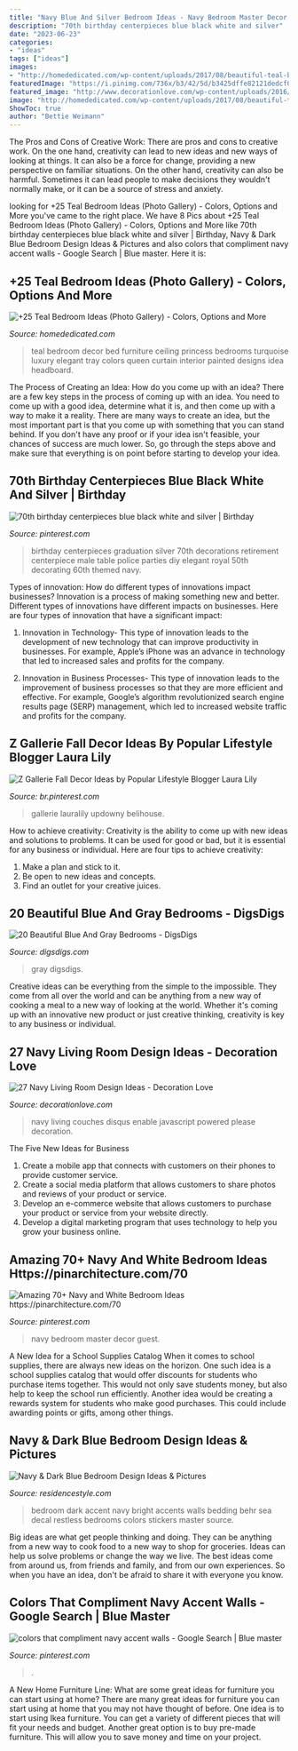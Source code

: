 ```yaml
---
title: "Navy Blue And Silver Bedroom Ideas - Navy Bedroom Master Decor Guest"
description: "70th birthday centerpieces blue black white and silver"
date: "2023-06-23"
categories:
- "ideas"
tags: ["ideas"]
images:
- "http://homededicated.com/wp-content/uploads/2017/08/beautiful-teal-bedroom-with-princess-bed-curtain-and-tray-ceiling.jpg"
featuredImage: "https://i.pinimg.com/736x/b3/42/5d/b3425dffe82121dedcf087947f0f1544.jpg"
featured_image: "http://www.decorationlove.com/wp-content/uploads/2016/09/Navy-Blue-Couches-Living-Room.jpg"
image: "http://homededicated.com/wp-content/uploads/2017/08/beautiful-teal-bedroom-with-princess-bed-curtain-and-tray-ceiling.jpg"
ShowToc: true
author: "Bettie Weimann"
---
```



The Pros and Cons of Creative Work:
There are pros and cons to creative work. On the one hand, creativity can lead to new ideas and new ways of looking at things. It can also be a force for change, providing a new perspective on familiar situations. On the other hand, creativity can also be harmful. Sometimes it can lead people to make decisions they wouldn't normally make, or it can be a source of stress and anxiety.

	

		
looking for +25 Teal Bedroom Ideas (Photo Gallery) - Colors, Options and More you've came to the right place. We have 8 Pics about +25 Teal Bedroom Ideas (Photo Gallery) - Colors, Options and More like 70th birthday centerpieces blue black white and silver | Birthday, Navy &amp; Dark Blue Bedroom Design Ideas &amp; Pictures and also colors that compliment navy accent walls - Google Search | Blue master. Here it is:
		
    
## +25 Teal Bedroom Ideas (Photo Gallery) - Colors, Options And More

<img loading=lazy src="http://homededicated.com/wp-content/uploads/2017/08/beautiful-teal-bedroom-with-princess-bed-curtain-and-tray-ceiling.jpg" onerror="this.onerror=null;this.src='https://tse3.mm.bing.net/th?id=OIP.6J3w7HK_K3KL_FxbcsFb1gHaEs&amp;pid=15.1';" alt="+25 Teal Bedroom Ideas (Photo Gallery) - Colors, Options and More">

_Source: homededicated.com_

>teal bedroom decor bed furniture ceiling princess bedrooms turquoise luxury elegant tray colors queen curtain interior painted designs idea headboard. 

	

The Process of Creating an Idea: How do you come up with an idea?
There are a few key steps in the process of coming up with an idea. You need to come up with a good idea, determine what it is, and then come up with a way to make it a reality. There are many ways to create an idea, but the most important part is that you come up with something that you can stand behind. If you don't have any proof or if your idea isn't feasible, your chances of success are much lower. So, go through the steps above and make sure that everything is on point before starting to develop your idea.

    
## 70th Birthday Centerpieces Blue Black White And Silver | Birthday

<img loading=lazy src="https://i.pinimg.com/736x/d3/54/02/d3540257d90010b0b0df3c0a546154f6--th-birthday-diy-birthday-centerpieces.jpg" onerror="this.onerror=null;this.src='https://tse3.mm.bing.net/th?id=OIP.7qPXWhv1HZ2-Mnq9-X7SxAHaJ3&amp;pid=15.1';" alt="70th birthday centerpieces blue black white and silver | Birthday">

_Source: pinterest.com_

>birthday centerpieces graduation silver 70th decorations retirement centerpiece male table police parties diy elegant royal 50th decorating 60th themed navy. 

	

Types of innovation: How do different types of innovations impact businesses?
Innovation is a process of making something new and better. Different types of innovations have different impacts on businesses. Here are four types of innovation that have a significant impact:
1. Innovation in Technology- This type of innovation leads to the development of new technology that can improve productivity in businesses. For example, Apple’s iPhone was an advance in technology that led to increased sales and profits for the company.

2. Innovation in Business Processes- This type of innovation leads to the improvement of business processes so that they are more efficient and effective. For example, Google’s algorithm revolutionized search engine results page (SERP) management, which led to increased website traffic and profits for the company.


    
## Z Gallerie Fall Decor Ideas By Popular Lifestyle Blogger Laura Lily

<img loading=lazy src="https://i.pinimg.com/736x/fd/a5/ab/fda5abd01d35b5610b1962cec77e1b81.jpg" onerror="this.onerror=null;this.src='https://tse1.mm.bing.net/th?id=OIP.CKhDp4JxQIv2DDsJUlG1rwHaLH&amp;pid=15.1';" alt="Z Gallerie Fall Decor Ideas by Popular Lifestyle Blogger Laura Lily">

_Source: br.pinterest.com_

>gallerie lauralily updowny belihouse. 

	

How to achieve creativity:
Creativity is the ability to come up with new ideas and solutions to problems. It can be used for good or bad, but it is essential for any business or individual. Here are four tips to achieve creativity:
1. Make a plan and stick to it.
2. Be open to new ideas and concepts.
3. Find an outlet for your creative juices.

    
## 20 Beautiful Blue And Gray Bedrooms - DigsDigs

<img loading=lazy src="https://www.digsdigs.com/photos/beautiful-blue-and-gray-bedrooms-20.jpg" onerror="this.onerror=null;this.src='https://tse3.mm.bing.net/th?id=OIP.VcGnTySEZ_t47X-2rklzrgHaE7&amp;pid=15.1';" alt="20 Beautiful Blue And Gray Bedrooms - DigsDigs">

_Source: digsdigs.com_

>gray digsdigs. 

	

Creative ideas can be everything from the simple to the impossible. They come from all over the world and can be anything from a new way of cooking a meal to a new way of looking at the world. Whether it's coming up with an innovative new product or just creative thinking, creativity is key to any business or individual.

    
## 27 Navy Living Room Design Ideas - Decoration Love

<img loading=lazy src="http://www.decorationlove.com/wp-content/uploads/2016/09/Navy-Blue-Couches-Living-Room.jpg" onerror="this.onerror=null;this.src='https://tse3.mm.bing.net/th?id=OIP.R75sUmBNFUDW-ZOhiXgi7wHaLH&amp;pid=15.1';" alt="27 Navy Living Room Design Ideas - Decoration Love">

_Source: decorationlove.com_

>navy living couches disqus enable javascript powered please decoration. 

	

The Five New Ideas for Business
1. Create a mobile app that connects with customers on their phones to provide customer service. 
2. Create a social media platform that allows customers to share photos and reviews of your product or service. 
3. Develop an e-commerce website that allows customers to purchase your product or service from your website directly. 
4. Develop a digital marketing program that uses technology to help you grow your business online.

    
## Amazing 70+ Navy And White Bedroom Ideas Https://pinarchitecture.com/70

<img loading=lazy src="https://i.pinimg.com/736x/b3/42/5d/b3425dffe82121dedcf087947f0f1544.jpg" onerror="this.onerror=null;this.src='https://tse4.mm.bing.net/th?id=OIP.wfk--g8GWTXUzU_okxTkKQHaJ3&amp;pid=15.1';" alt="Amazing 70+ Navy and White Bedroom Ideas https://pinarchitecture.com/70">

_Source: pinterest.com_

>navy bedroom master decor guest. 

	

A New Idea for a School Supplies Catalog
When it comes to school supplies, there are always new ideas on the horizon. One such idea is a school supplies catalog that would offer discounts for students who purchase items together. This would not only save students money, but also help to keep the school run efficiently. Another idea would be creating a rewards system for students who make good purchases. This could include awarding points or gifts, among other things.

    
## Navy &amp; Dark Blue Bedroom Design Ideas &amp; Pictures

<img loading=lazy src="http://residencestyle.com/wp-content/uploads/2015/01/Dark-blue-bedroom-with-bright-green-accent.jpg" onerror="this.onerror=null;this.src='https://tse3.mm.bing.net/th?id=OIP.G5NY3xfz2ltXia2oEXPbqgHaJ6&amp;pid=15.1';" alt="Navy &amp; Dark Blue Bedroom Design Ideas &amp; Pictures">

_Source: residencestyle.com_

>bedroom dark accent navy bright accents walls bedding behr sea decal restless bedrooms colors stickers master source. 

	

Big ideas are what get people thinking and doing. They can be anything from a new way to cook food to a new way to shop for groceries. Ideas can help us solve problems or change the way we live. The best ideas come from around us, from friends and family, and from our own experiences. So when you have an idea, don't be afraid to share it with everyone you know.

    
## Colors That Compliment Navy Accent Walls - Google Search | Blue Master

<img loading=lazy src="https://i.pinimg.com/736x/b3/63/db/b363db6a7e4c5c22b658d40eae601ca8.jpg" onerror="this.onerror=null;this.src='https://tse3.mm.bing.net/th?id=OIP.T8p_r3zNTEdJ5JYKF_Vd3AHaE4&amp;pid=15.1';" alt="colors that compliment navy accent walls - Google Search | Blue master">

_Source: pinterest.com_

>. 

	

A New Home Furniture Line: What are some great ideas for furniture you can start using at home?
There are many great ideas for furniture you can start using at home that you may not have thought of before. One idea is to start using Ikea furniture. You can get a variety of different pieces that will fit your needs and budget. Another great option is to buy pre-made furniture. This will allow you to save money and time on your project.

